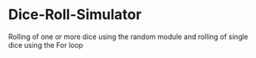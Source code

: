 # Dice-Roll-Simulator
Rolling of one or more dice using the random module and rolling of single dice  using the For loop
